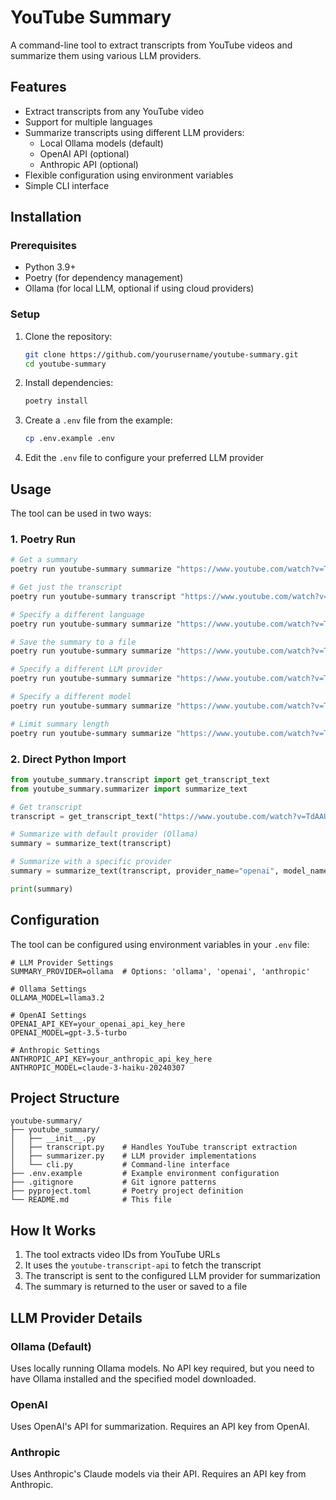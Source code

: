 # YouTube Summary

A command-line tool to extract transcripts from YouTube videos and summarize them using various LLM providers.

## Features

- Extract transcripts from any YouTube video
- Support for multiple languages
- Summarize transcripts using different LLM providers:
  - Local Ollama models (default)
  - OpenAI API (optional)
  - Anthropic API (optional)
- Flexible configuration using environment variables
- Simple CLI interface

## Installation

### Prerequisites

- Python 3.9+
- Poetry (for dependency management)
- Ollama (for local LLM, optional if using cloud providers)

### Setup

1. Clone the repository:
   ```bash
   git clone https://github.com/yourusername/youtube-summary.git
   cd youtube-summary
   ```

2. Install dependencies:
   ```bash
   poetry install
   ```

3. Create a `.env` file from the example:
   ```bash
   cp .env.example .env
   ```

4. Edit the `.env` file to configure your preferred LLM provider

## Usage

The tool can be used in two ways:

### 1. Poetry Run

```bash
# Get a summary
poetry run youtube-summary summarize "https://www.youtube.com/watch?v=TdAAUoJ065o"

# Get just the transcript
poetry run youtube-summary transcript "https://www.youtube.com/watch?v=TdAAUoJ065o"

# Specify a different language
poetry run youtube-summary summarize "https://www.youtube.com/watch?v=TdAAUoJ065o" --languages="es,en"

# Save the summary to a file
poetry run youtube-summary summarize "https://www.youtube.com/watch?v=TdAAUoJ065o" --output-file="summary.txt"

# Specify a different LLM provider
poetry run youtube-summary summarize "https://www.youtube.com/watch?v=TdAAUoJ065o" --provider="openai"

# Specify a different model
poetry run youtube-summary summarize "https://www.youtube.com/watch?v=TdAAUoJ065o" --provider="ollama" --model="llama3.2:8b"

# Limit summary length
poetry run youtube-summary summarize "https://www.youtube.com/watch?v=TdAAUoJ065o" --max-length=200
```

### 2. Direct Python Import

```python
from youtube_summary.transcript import get_transcript_text
from youtube_summary.summarizer import summarize_text

# Get transcript
transcript = get_transcript_text("https://www.youtube.com/watch?v=TdAAUoJ065o")

# Summarize with default provider (Ollama)
summary = summarize_text(transcript)

# Summarize with a specific provider
summary = summarize_text(transcript, provider_name="openai", model_name="gpt-4")

print(summary)
```

## Configuration

The tool can be configured using environment variables in your `.env` file:

```
# LLM Provider Settings
SUMMARY_PROVIDER=ollama  # Options: 'ollama', 'openai', 'anthropic'

# Ollama Settings
OLLAMA_MODEL=llama3.2

# OpenAI Settings
OPENAI_API_KEY=your_openai_api_key_here
OPENAI_MODEL=gpt-3.5-turbo

# Anthropic Settings
ANTHROPIC_API_KEY=your_anthropic_api_key_here
ANTHROPIC_MODEL=claude-3-haiku-20240307
```

## Project Structure

```
youtube-summary/
├── youtube_summary/
│   ├── __init__.py
│   ├── transcript.py    # Handles YouTube transcript extraction
│   ├── summarizer.py    # LLM provider implementations
│   └── cli.py           # Command-line interface
├── .env.example         # Example environment configuration
├── .gitignore           # Git ignore patterns
├── pyproject.toml       # Poetry project definition
└── README.md            # This file
```

## How It Works

1. The tool extracts video IDs from YouTube URLs
2. It uses the `youtube-transcript-api` to fetch the transcript
3. The transcript is sent to the configured LLM provider for summarization
4. The summary is returned to the user or saved to a file

## LLM Provider Details

### Ollama (Default)

Uses locally running Ollama models. No API key required, but you need to have Ollama installed and the specified model downloaded.

### OpenAI

Uses OpenAI's API for summarization. Requires an API key from OpenAI.

### Anthropic

Uses Anthropic's Claude models via their API. Requires an API key from Anthropic.
